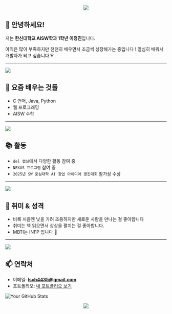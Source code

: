 <p align="center">
  <img src="https://capsule-render.vercel.app/api?type=waving&color=FFB6C1&height=200&section=header&text=Jeongjin's%20Profile&fontSize=80&fontColor=ffffff" />
</p>

## 🌸 안녕하세요!
저는 **한신대학교 AISW학과 1학년 이정진**입니다.  

아직은 많이 부족하지만 천천히 배우면서 조금씩 성장해가는 중입니다 ! 
열심히 배워서 개발자가 되고 싶습니다 💗



---
<img src="https://img.shields.io/badge/요즘 배우는 것들-핑크?style=flat-square&logo=github&logoColor=white&color=FFB6C1" />

## 🎯 요즘 배우는 것들
- C 언어, Java, Python  
- 웹 프로그래밍
- AISW 수학

---
<img src="https://img.shields.io/badge/활동-핑크?style=flat-square&logo=github&logoColor=white&color=FFB6C1" />

## 📚 활동
- `del 랩실`에서 다양한 활동 참여 중  
- `NEXUS 프로그램` 참여 중  
- `2025년 SW 중심대학 AI 창업 아이디어 경진대회` 참가상 수상


---
<img src="https://img.shields.io/badge/취미와 성격-핑크?style=flat-square&logo=github&logoColor=white&color=FFB6C1" />

## 💖 취미 & 성격
- 비록 처음엔 낯을 가려 조용하지만 새로운 사람을 만나는 걸 좋아합니다 
- 취미는 책 읽으면서 상상을 펼치는 걸 좋아합니다.  
- MBTI는 INFP 입니다 🌷

---
<img src="https://img.shields.io/badge/연락처-핑크?style=flat-square&logo=github&logoColor=white&color=FFB6C1" />

## 📫 연락처
- 이메일: **lsch4435@gmail.com**  
- 포트폴리오: [내 포트폴리오 보기](https://lsch4435-code.github.io/lsch4435-portfolio/)

  
![Your GitHub Stats](https://github-readme-stats.vercel.app/api?username=yourusername&show_icons=true&count_private=true&hide_title=true&theme=radical&title_color=FFB6C1&text_color=FFB6C1)

<p align="center">
  <img src="https://capsule-render.vercel.app/api?type=waving&color=FFB6C1&height=150&section=footer"/>
</p>

